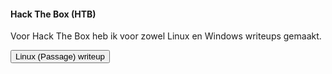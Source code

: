 #### Hack The Box (HTB)

Voor Hack The Box heb ik voor zowel Linux en Windows writeups gemaakt.

<input type="button" value="Linux (Passage) writeup" onClick="passwd()"/>

<script>
function passwd(){
  var password = prompt('Enter the password to download the file:');
  if(password.toLowerCase() == "teacher"){
    downloadURI("./files/TvH_TICT.pdf","hoi");  
    }
    else{
    alert("incorrect password!! please try again");
  }
}

function downloadURI(uri, name) {
  var link = document.createElement("a");
  link.download = name;
  link.href = uri;
  document.body.appendChild(link);
  link.click();
  document.body.removeChild(link);
  delete link;
}
</script>
